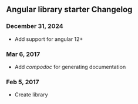 ## Angular library starter Changelog

<a name="December 31, 2024"></a>
### December 31, 2024
* Add support for angular 12+ 

<a name="Mar 6, 2017"></a>
### Mar 6, 2017
* Add _compodoc_ for generating documentation 

<a name="Feb 5, 2017"></a>
### Feb 5, 2017
* Create library
